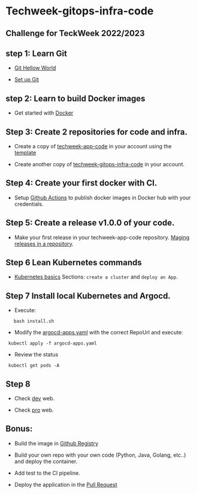 # Techweek-gitops-infra-code

## Challenge for TeckWeek 2022/2023

## step 1:  Learn Git


- [Git Hellow World](https://docs.github.com/en/get-started/quickstart/hello-world)


- [Set up Git](https://docs.github.com/en/get-started/quickstart/set-up-git)


## step 2: Learn to build Docker images


- Get started with [Docker](https://docs.docker.com/get-started/02_our_app/)


## Step 3: Create 2 repositories for code and infra.


- Create a copy of [techweek-app-code](https://github.com/jaimejorge/techweek-app-code) in your account using the [template](https://docs.github.com/en/repositories/creating-and-managing-repositories/creating-a-repository-from-a-template) 




- Create another copy of [techweek-gitops-infra-code](https://github.com/jaimejorge/techweek-gitops-infra-code) in your account.


## Step 4: Create your first docker with CI.


- Setup [Github Actions](https://docs.github.com/en/actions/publishing-packages/publishing-docker-images) to publish docker images in Docker hub with your credentials.


## Step 5: Create a release v1.0.0 of your code.


- Make your first release in your techweek-app-code repository. [Maging releases in a repository](https://docs.github.com/en/repositories/releasing-projects-on-github/managing-releases-in-a-repository?tool=webui).


## Step 6 Lean Kubernetes commands


- [Kubernetes basics](https://kubernetes.io/docs/tutorials/kubernetes-basics/) Sections: `create a cluster` and `deploy an App`.


## Step 7 Install local Kubernetes and Argocd.


- Execute:
```
   bash install.sh
```


- Modify the [argocd-apps.yaml](./argocd-apps.yaml#L15) with the correct RepoUrl and execute:
```
 kubectl apply -f argocd-apps.yaml
```


- Review the status
```
 kubectl get pods -A
```


## Step 8


- Check [dev](http://dev.localtest.me:8080/) web.


- Check [pro](http://pro.localtest.me:8080/) web.




## Bonus:
- Build the image in [Github Registry](https://docs.github.com/en/packages/working-with-a-github-packages-registry/working-with-the-container-registry)


- Build your own repo with your own code (Python, Java, Golang, etc..) and deploy the container.
- Add test to the CI pipeline.
- Deploy the application in the [Pull Request](https://argo-cd.readthedocs.io/en/stable/operator-manual/applicationset/Generators-Pull-Request/)





